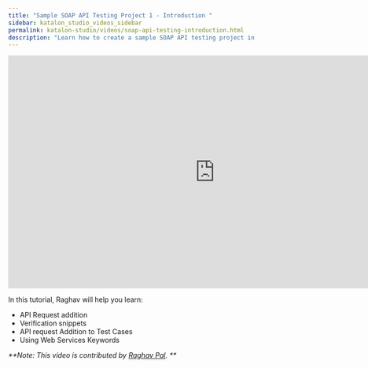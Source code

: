 ```yaml
---
title: "Sample SOAP API Testing Project 1 - Introduction "
sidebar: katalon_studio_videos_sidebar
permalink: katalon-studio/videos/soap-api-testing-introduction.html
description: "Learn how to create a sample SOAP API testing project in Katalon Studio"
---
```

<iframe width="840" height="473" src="https://www.youtube.com/embed/ZkBgVI8sWpE" frameborder="0" allow="autoplay; encrypted-media" allowfullscreen="">&nbsp;</iframe>


In this tutorial, Raghav will help you learn:

* API Request addition
* Verification snippets
* API request Addition to Test Cases
* Using Web Services Keywords

_**Note: This video is contributed by [Raghav Pal](https://www.youtube.com/channel/UCTt7pyY-o0eltq14glaG5dg). **_
